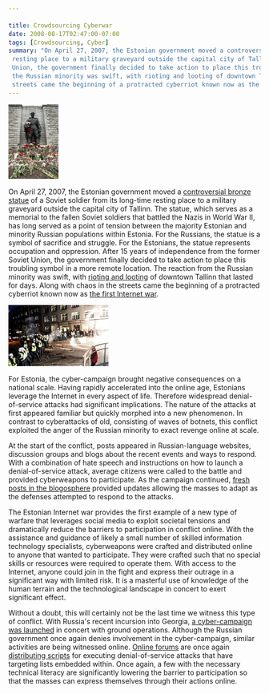 ```yaml
---

title: Crowdsourcing Cyberwar
date: 2008-08-17T02:47:00-07:00
tags: [Crowdsourcing, Cyber]
summary: "On April 27, 2007, the Estonian government moved a controversial bronze statue of a Soviet soldier from its long-time 
 resting place to a military graveyard outside the capital city of Tallinn. After 15 years of independence from the former Soviet 
 Union, the government finally decided to take action to place this troubling symbol in a more remote location.  The reaction from 
 the Russian minority was swift, with rioting and looting of downtown Tallinn that lasted for days.  Along with chaos in the 
 streets came the beginning of a protracted cyberriot known now as the first Internet war."
---
```

![](RussianSoldier.jpg#align-left)

On April 27, 2007, the Estonian government moved a [controversial bronze statue](http://en.wikipedia.org/wiki/Bronze_Soldier_of_Tallinn) of a Soviet soldier from its long-time resting place to a military graveyard outside the capital city of Tallinn.  The statue, which serves as a memorial to the fallen Soviet soldiers that battled the Nazis in World War II, has long served as a point of tension between the majority Estonian and minority Russian populations within Estonia.  For the Russians, the statue is a symbol of sacrifice and struggle.  For the Estonians, the statue represents occupation and oppression.  After 15 years of independence from the former Soviet Union, the government finally decided to take action to place this troubling symbol in a more remote location.  The reaction from the Russian minority was swift, with [rioting and looting](http://en.wikipedia.org/wiki/Bronze_Night) of downtown Tallinn that lasted for days.  Along with chaos in the streets came the beginning of a protracted cyberriot known now as [the first Internet war](http://www.ciaonet.org/journals/gjia/v9i1/0000699.pdf).

![](EstonianRiots.jpg#align-right)

For Estonia, the cyber-campaign brought negative consequences on a national scale.  Having rapidly accelerated into the online age, Estonians leverage the Internet in every aspect of life.  Therefore widespread denial-of-service attacks had significant implications.  The nature of the attacks at first appeared familiar but quickly morphed into a new phenomenon.  In contrast to cyberattacks of old, consisting of waves of botnets, this conflict exploited the anger of the Russian minority to exact revenge online at scale.

At the start of the conflict, posts appeared in Russian-language websites, discussion groups and blogs about the recent events and ways to respond.  With a combination of hate speech and instructions on how to launch a denial-of-service attack, average citizens were called to the battle and provided cyberweapons to participate.  As the campaign continued, [fresh posts in the blogosphere](http://www.ciaonet.org/journals/gjia/v9i1/0000699.pdf) provided updates allowing the masses to adapt as the defenses attempted to respond to the attacks.

The Estonian Internet war provides the first example of a new type of warfare that leverages social media to exploit societal tensions and dramatically reduce the barriers to participation in conflict online.  With the assistance and guidance of likely a small number of skilled information technology specialists, cyberweapons were crafted and distributed online to anyone that wanted to participate.  They were crafted such that no special skills or resources were required to operate them.  With access to the Internet, anyone could join in the fight and express their outrage in a significant way with limited risk.  It is a masterful use of knowledge of the human terrain and the technological landscape in concert to exert significant effect.

Without a doubt, this will certainly not be the last time we witness this type of conflict.  With Russia's recent incursion into Georgia, [a cyber-campaign was launched](http://www.nytimes.com/2008/08/13/technology/13cyber.html?partner=rssnyt&emc=rss) in concert with ground operations.  Although the Russian government once again denies involvement in the cyber-campaign, similar activities are being witnessed online.  [Online forums](http://www.shadowserver.org/wiki/pmwiki.php?n=Calendar.20080813) are once again [distributing scripts](http://www.slate.com/id/2197514) for executing denial-of-service attacks that have targeting lists embedded within.  Once again, a few with the necessary technical literacy are significantly lowering the barrier to participation so that the masses can express themselves through their actions online.
